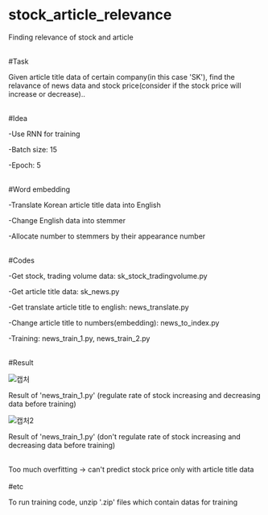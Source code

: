 # stock_article_relevance
Finding relevance of stock and article

<br>
#Task

Given article title data of certain company(in this case 'SK'), find the relavance of news data and stock price(consider if the stock price will increase or decrease)..

<br>
#Idea

-Use RNN for training

-Batch size: 15

-Epoch: 5

<br>
#Word embedding

-Translate Korean article title data into English

-Change English data into stemmer

-Allocate number to stemmers by their appearance number

<br>
#Codes

-Get stock, trading volume data: sk_stock_tradingvolume.py

-Get article title data: sk_news.py

-Get translate article title to english: news_translate.py

-Change article title to numbers(embedding): news_to_index.py

-Training: news_train_1.py, news_train_2.py

<br>
#Result

![캡처](https://github.com/baesh/stock_article_relavance/assets/18441461/0d79c51b-718f-46cb-84ee-03c3764a066d)

Result of 'news_train_1.py' (regulate rate of stock increasing and decreasing data before training)

![캡처2](https://github.com/baesh/stock_article_relavance/assets/18441461/36a38fd6-616a-427a-a00e-41df67defd3b)

Result of 'news_train_1.py' (don't regulate rate of stock increasing and decreasing data before training)

<br>
Too much overfitting -> can't predict stock price only with article title data

<br>
<br>
#etc

To run training code, unzip '.zip' files which contain datas for training
